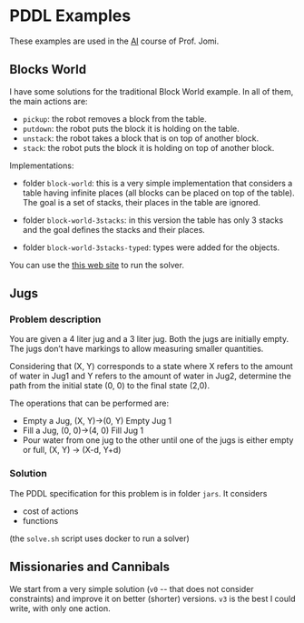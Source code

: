 # PDDL Examples

These examples are used in the [AI](https://jomifred.github.io/ia/) course of Prof. Jomi.

## Blocks World

I have some solutions for the traditional Block World example. In all of them, the main actions are:

* `pickup`: the robot removes a block from the table.
* `putdown`: the robot puts the block it is holding on the table.
* `unstack`: the robot takes a block that is on top of another block.
* `stack`: the robot puts the block it is holding on top of another block.

Implementations:

* folder `block-world`: this is a very simple implementation that considers a table having infinite places (all blocks can be placed on top of the table). The goal is a set of stacks, their places in the table are ignored.

* folder `block-world-3stacks`: in this version the table has only 3 stacks and the goal defines the stacks and their places.

* folder `block-world-3stacks-typed`: types were added for the objects.

You can use the [this web site](http://editor.planning.domains) to run the solver.

## Jugs

### Problem description

You are given a 4 liter jug and a 3 liter jug. Both the jugs are initially empty. The jugs don’t have markings to allow measuring smaller quantities.

Considering that (X, Y) corresponds to a state where X refers to the amount of water in Jug1 and Y refers to the amount of water in Jug2, determine the path from the initial state (0, 0) to the final state (2,0).

The operations that can be performed are:

* Empty a Jug, (X, Y)->(0, Y) Empty Jug 1
* Fill a Jug, (0, 0)->(4, 0) Fill Jug 1
* Pour water from one jug to the other until one of the jugs is either empty or full, (X, Y) -> (X-d, Y+d)

### Solution

The PDDL specification for this problem is in folder `jars`. It considers

* cost of actions
* functions

(the `solve.sh` script uses docker to run a solver)

## Missionaries and Cannibals

We start from a very simple solution (`v0` -- that does not consider constraints) and improve it on better (shorter) versions. `v3` is the best I could write, with only one action.
